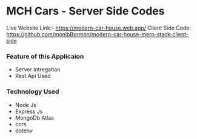 # MCH Cars - Server Side Codes

Live Website Link:- https://modern-car-house.web.app/
Client Side Code: https://github.com/monibBormon/modern-car-house-mern-stack-client-side

### Feature of this Applicaion

* Server Intregation
* Rest Api Used

### Technology Used

* Node Js
* Express Js
* MongoDb Atlas
* cors
* dotenv
